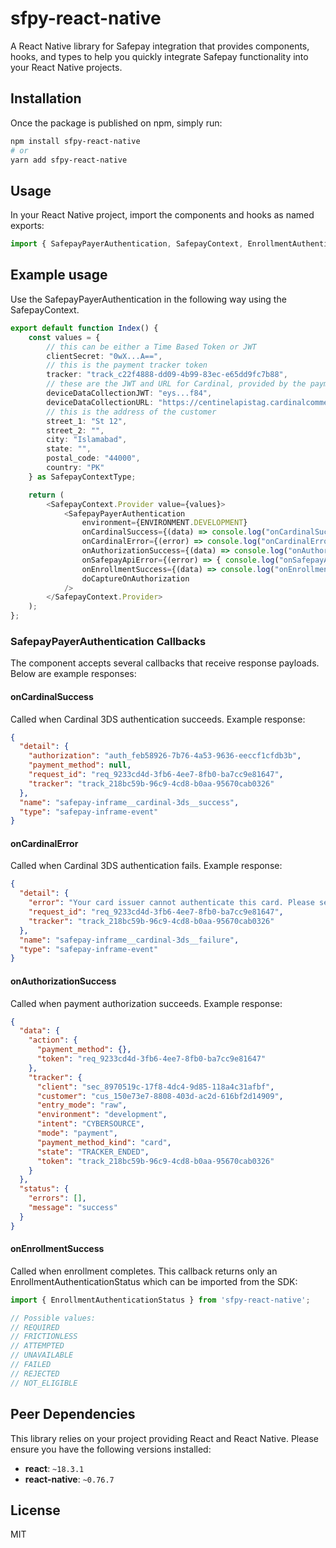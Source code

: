 # sfpy-react-native

A React Native library for Safepay integration that provides components, hooks, and types to help you quickly integrate Safepay functionality into your React Native projects.

## Installation

Once the package is published on npm, simply run:

```sh
npm install sfpy-react-native
# or
yarn add sfpy-react-native
```

## Usage

In your React Native project, import the components and hooks as named exports:

```javascript
import { SafepayPayerAuthentication, SafepayContext, EnrollmentAuthenticationStatus } from "sfpy-react-native";
```

## Example usage

Use the SafepayPayerAuthentication in the following way using the SafepayContext.

```typescript
export default function Index() {
    const values = {
        // this can be either a Time Based Token or JWT
        clientSecret: "0wX...A==",
        // this is the payment tracker token
        tracker: "track_c22f4888-dd09-4b99-83ec-e65dd9fc7b88",
        // these are the JWT and URL for Cardinal, provided by the payment API
        deviceDataCollectionJWT: "eys...f84",
        deviceDataCollectionURL: "https://centinelapistag.cardinalcommerce.com/V1/Cruise/Collect",
        // this is the address of the customer
        street_1: "St 12",
        street_2: "",
        city: "Islamabad",
        state: "",
        postal_code: "44000",
        country: "PK"
    } as SafepayContextType;

    return (
        <SafepayContext.Provider value={values}>
            <SafepayPayerAuthentication
                environment={ENVIRONMENT.DEVELOPMENT}
                onCardinalSuccess={(data) => console.log("onCardinalSuccess", data)}
                onCardinalError={(error) => console.log("onCardinalError", error)}
                onAuthorizationSuccess={(data) => console.log("onAuthorization", data)}
                onSafepayApiError={(error) => { console.log("onSafepayApiError", error) }}
                onEnrollmentSuccess={(data) => console.log("onEnrollment", data)}
                doCaptureOnAuthorization
            />
        </SafepayContext.Provider>
    );
};
```


### SafepayPayerAuthentication Callbacks

The component accepts several callbacks that receive response payloads. Below are example responses:

#### onCardinalSuccess
Called when Cardinal 3DS authentication succeeds. Example response:

```json
{
  "detail": {
    "authorization": "auth_feb58926-7b76-4a53-9636-eeccf1cfdb3b",
    "payment_method": null,
    "request_id": "req_9233cd4d-3fb6-4ee7-8fb0-ba7cc9e81647",
    "tracker": "track_218bc59b-96c9-4cd8-b0aa-95670cab0326"
  },
  "name": "safepay-inframe__cardinal-3ds__success",
  "type": "safepay-inframe-event"
}
```

#### onCardinalError
Called when Cardinal 3DS authentication fails. Example response:

```json
{
  "detail": {
    "error": "Your card issuer cannot authenticate this card. Please select another card or form of payment to complete your purchase.",
    "request_id": "req_9233cd4d-3fb6-4ee7-8fb0-ba7cc9e81647",
    "tracker": "track_218bc59b-96c9-4cd8-b0aa-95670cab0326"
  },
  "name": "safepay-inframe__cardinal-3ds__failure",
  "type": "safepay-inframe-event"
}
```

#### onAuthorizationSuccess
Called when payment authorization succeeds. Example response:

```json
{
  "data": {
    "action": {
      "payment_method": {},
      "token": "req_9233cd4d-3fb6-4ee7-8fb0-ba7cc9e81647"
    },
    "tracker": {
      "client": "sec_8970519c-17f8-4dc4-9d85-118a4c31afbf",
      "customer": "cus_150e73e7-8808-403d-ac2d-616bf2d14909",
      "entry_mode": "raw",
      "environment": "development",
      "intent": "CYBERSOURCE",
      "mode": "payment",
      "payment_method_kind": "card",
      "state": "TRACKER_ENDED",
      "token": "track_218bc59b-96c9-4cd8-b0aa-95670cab0326"
    }
  },
  "status": {
    "errors": [],
    "message": "success"
  }
}
```

#### onEnrollmentSuccess
Called when enrollment completes. This callback returns only an EnrollmentAuthenticationStatus which can be imported from the SDK:

```typescript
import { EnrollmentAuthenticationStatus } from 'sfpy-react-native';

// Possible values:
// REQUIRED
// FRICTIONLESS
// ATTEMPTED
// UNAVAILABLE
// FAILED
// REJECTED
// NOT_ELIGIBLE
```

## Peer Dependencies

This library relies on your project providing React and React Native. Please ensure you have the following versions installed:

- **react**: `~18.3.1`
- **react-native**: `~0.76.7`

## License

MIT